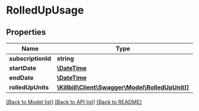 # RolledUpUsage

## Properties
Name | Type | Description | Notes
------------ | ------------- | ------------- | -------------
**subscriptionId** | **string** |  | [optional] 
**startDate** | [**\DateTime**](\DateTime.md) |  | [optional] 
**endDate** | [**\DateTime**](\DateTime.md) |  | [optional] 
**rolledUpUnits** | [**\Killbill\Client\Swagger\Model\RolledUpUnit[]**](RolledUpUnit.md) |  | [optional] 

[[Back to Model list]](../README.md#documentation-for-models) [[Back to API list]](../README.md#documentation-for-api-endpoints) [[Back to README]](../README.md)

